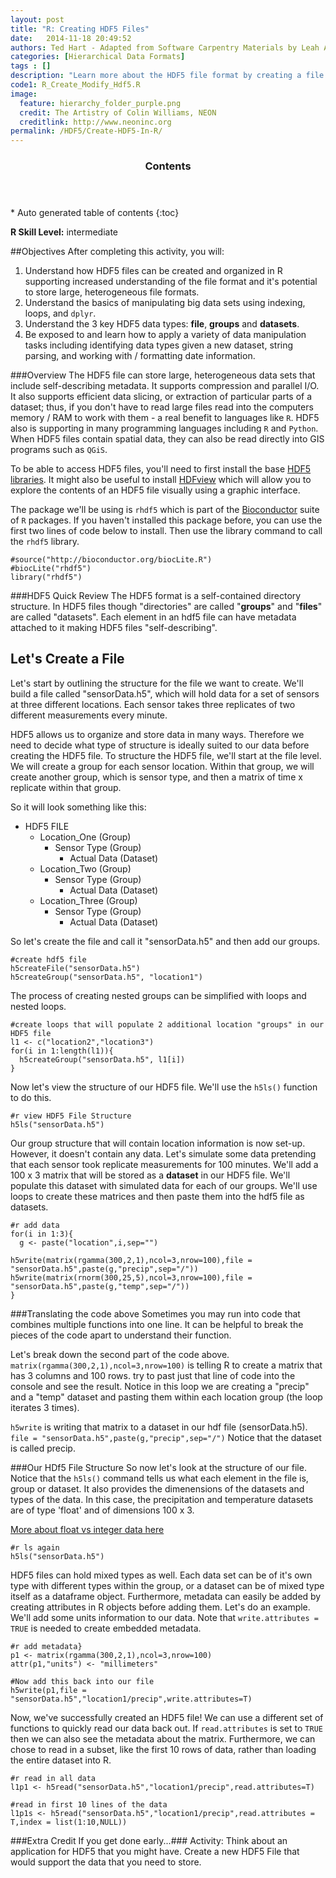 ```yaml
---
layout: post
title: "R: Creating HDF5 Files"
date:   2014-11-18 20:49:52
authors: Ted Hart - Adapted from Software Carpentry Materials by Leah A. Wasser
categories: [Hierarchical Data Formats]
tags : []
description: "Learn more about the HDF5 file format by creating a file from scratch in R. Explore an existing file and plot some data."
code1: R_Create_Modify_Hdf5.R
image:
  feature: hierarchy_folder_purple.png
  credit: The Artistry of Colin Williams, NEON
  creditlink: http://www.neoninc.org
permalink: /HDF5/Create-HDF5-In-R/
---
```


<section id="table-of-contents" class="toc">
  <header>
    <h3 >Contents</h3>
  </header>
<div id="drawer" markdown="1">
*  Auto generated table of contents
{:toc}
</div>
</section><!-- /#table-of-contents -->

**R Skill Level:** intermediate

##Objectives
After completing this activity, you will:

1. Understand how HDF5 files can be created and organized in R supporting increased understanding of the file format and it's potential to store large, heterogeneous file formats. 
2. Understand the basics of manipulating big data sets using indexing, loops, and `dplyr`.
3. Understand the 3 key HDF5 data types: **file**, **groups** and **datasets**.
3. Be exposed to and learn how to apply a variety of data manipulation tasks including identifying data types given a new dataset, string parsing, and working with / formatting date information.

###Overview
The HDF5 file can store large, heterogeneous data sets that include self-describing metadata. It supports compression and parallel I/O. It also supports efficient data slicing, or extraction of particular parts of a dataset; thus, if you don't have to read large files   read into the computers memory / RAM to work with them - a real benefit to languages like `R`. HDF5 also is supporting in many programming languages including `R` and `Python`. When HDF5 files contain spatial data, they can also be read directly into GIS programs such as `QGiS`.  

To be able to access HDF5 files, you'll need to first install the base [HDF5 libraries](http://www.hdfgroup.org/HDF5/release/obtain5.html#obtain). It might also be useful to install [HDFview](http://www.hdfgroup.org/products/java/hdfview/) which will allow you to explore the contents of an HDF5 file visually using a graphic interface. 

The package we'll be using is `rhdf5` which is part of the [Bioconductor](http://www.bioconductor.org) suite of `R` packages. If you haven't installed this package before, you can use the first two lines of code below to install. Then use the library command to call the `rhdf5` library.

	#source("http://bioconductor.org/biocLite.R")
	#biocLite("rhdf5")
	library("rhdf5")

###HDF5 Quick Review
The HDF5 format is a self-contained directory structure. In HDF5 files though "directories" are called "**groups**" and "**files**" are called "datasets". Each element in an hdf5 file can have metadata attached to it making HDF5 files "self-describing".


## Let's Create a File

Let's start by outlining the structure for the file we want to create.  We'll build a file called "sensorData.h5", which will hold data for a set of sensors at three different locations. Each sensor takes three replicates of two different measurements every minute. 

HDF5 allows us to organize and store data in many ways. Therefore we need to decide what type of structure is ideally suited to our data before creating the HDF5 file. To structure the HDF5 file, we'll start at the file level. We will create a group for each sensor location. Within that group, we will create another group, which is sensor type, and then a matrix of time x replicate within that group.

So it will look something like this:

- HDF5 FILE 
	- Location_One (Group)
		- Sensor Type (Group)
			- Actual Data (Dataset)
	- Location_Two  (Group)
		- Sensor Type (Group)
			- Actual Data (Dataset)
	- Location_Three  (Group)
		- Sensor Type (Group)
			- Actual Data (Dataset)
   
So let's create the file and call it "sensorData.h5" and then add our groups. 

	#create hdf5 file
	h5createFile("sensorData.h5")
	h5createGroup("sensorData.h5", "location1")

The process of creating nested groups can be simplified with loops and nested loops.

	#create loops that will populate 2 additional location "groups" in our HDF5 file
	l1 <- c("location2","location3")
	for(i in 1:length(l1)){
  	  h5createGroup("sensorData.h5", l1[i])
	}

Now let's view the structure of our HDF5 file. We'll use the `h5ls()` function to do this.

	#r view HDF5 File Structure
	h5ls("sensorData.h5")

Our group structure that will contain location information is now set-up. However, it doesn't contain any data. Let's simulate some data pretending that each sensor took replicate measurements for 100 minutes. We'll add a 100 x 3 matrix that will be stored as a **dataset** in our HDF5 file. We'll populate this dataset with simulated data for each of our groups. We'll use loops to create these matrices and then paste them into the hdf5 file as datasets.

	#r add data
	for(i in 1:3){
      g <- paste("location",i,sep="")
  	
    h5write(matrix(rgamma(300,2,1),ncol=3,nrow=100),file = "sensorData.h5",paste(g,"precip",sep="/"))
    h5write(matrix(rnorm(300,25,5),ncol=3,nrow=100),file = "sensorData.h5",paste(g,"temp",sep="/"))
	}

###Translating the code above
Sometimes you may run into code that combines multiple functions into one line. It can be helpful to break the pieces of the code apart to understand their function. 

Let's break down the second part of the code above. `matrix(rgamma(300,2,1),ncol=3,nrow=100)` is telling R to create a matrix that has 3 columns and 100 rows. try to past just that line of code into the console and see the result. Notice in this loop we are creating a "precip" and a "temp" dataset and pasting them within each location group (the loop iterates 3 times).

`h5write`
is writing that matrix to a dataset in our hdf file (sensorData.h5). `file = "sensorData.h5",paste(g,"precip",sep="/")` Notice that the dataset is called precip. 

###Our HDf5 File Structure
So now let's look at the structure of our file.  Notice that the `h5ls()` command tells us what each element in the file is, group or dataset. It also provides the dimenensions of the datasets and types of the data. In this case, the  precipitation and temperature datasets are of type 'float' and of dimensions 100 x 3.

<a href="http://www.burns-stat.com/documents/tutorials/impatient-r/more-r-key-objects/more-r-numbers/#twonum" target="_blank">More about float vs integer data here</a>

	#r ls again
	h5ls("sensorData.h5")

HDF5 files can hold mixed types as well.  Each data set can be of it's own type with different types within the group, or a dataset can be of mixed type itself as a dataframe object.  Furthermore, metadata can easily be added by creating attributes in R objects before adding them.  Let's do an example. We'll add some units information to our data. Note that `write.attributes = TRUE` is needed to create embedded metadata.

	#r add metadata}
	p1 <- matrix(rgamma(300,2,1),ncol=3,nrow=100)
	attr(p1,"units") <- "millimeters"
	
	#Now add this back into our file
	h5write(p1,file = "sensorData.h5","location1/precip",write.attributes=T)


Now, we've successfully created an HDF5 file! We can use a different set of functions to quickly read our data back out. If `read.attributes` is set to `TRUE` then we can also see the metadata about the matrix. Furthermore, we can chose to read in a subset, like the first 10 rows of data, rather than loading the entire dataset into R.
 
	#r read in all data
	l1p1 <- h5read("sensorData.h5","location1/precip",read.attributes=T)

	#read in first 10 lines of the data
	l1p1s <- h5read("sensorData.h5","location1/precip",read.attributes = T,index = list(1:10,NULL))


###Extra Credit If you get done early...###
Activity: Think about an application for HDF5 that you might have. Create a new HDF5 File that would support the data that you need to store. 



